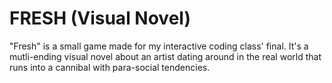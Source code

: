 # FRESH (Visual Novel)
"Fresh" is a small game made for my interactive coding class' final. It's a mutli-ending visual novel about an artist dating around in the real world that runs into a cannibal with para-social tendencies.
